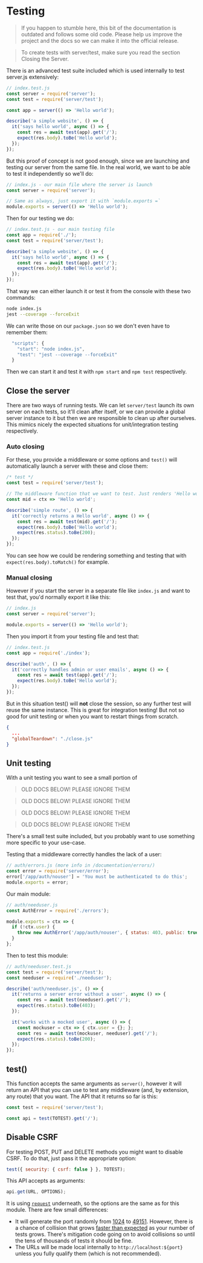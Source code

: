# Testing

<blockquote class="error">
  If you happen to stumble here, this bit of the documentation is outdated and follows some old code. Please help us improve the project and the docs so we can make it into the official release.
</blockquote>

> To create tests with server/test, make sure you read the section Closing the Server.

There is an advanced test suite included which is used internally to test server.js extensively:

```js
// index.test.js
const server = require('server');
const test = require('server/test');

const app = server(() => 'Hello world');

describe('a simple website', () => {
  it('says hello world', async () => {
    const res = await test(app).get('/');
    expect(res.body).toBe('Hello world');
  });
});
```

But this proof of concept is not good enough, since we are launching and testing our server from the same file. In the real world, we want to be able to test it independently so we'll do:

```js
// index.js - our main file where the server is launch
const server = require('server');

// Same as always, just export it with `module.exports =`
module.exports = server(() => 'Hello world');
```

Then for our testing we do:

```js
// index.test.js - our main testing file
const app = require('./');
const test = require('server/test');

describe('a simple website', () => {
  it('says hello world', async () => {
    const res = await test(app).get('/');
    expect(res.body).toBe('Hello world');
  });
});
```

That way we can either launch it or test it from the console with these two commands:

```bash
node index.js
jest --coverage --forceExit
```

We can write those on our `package.json` so we don't even have to remember them:

```js
  "scripts": {
    "start": "node index.js",
    "test": "jest --coverage --forceExit"
  }
```

Then we can start it and test it with `npm start` and `npm test` respectively.




## Close the server

There are two ways of running tests. We can let `server/test` launch its own server on each tests, so it'll clean after itself, or we can provide a global server instance to it but then we are responsible to clean up after ourselves. This mimics nicely the expected situations for unit/integration testing respectively.

### Auto closing

For these, you provide a middleware or some options and `test()` will automatically launch a server with these and close them:

```js
/* test */
const test = require('server/test');

// The middleware function that we want to test. Just renders 'Hello world'
const mid = ctx => 'Hello world';

describe('simple route', () => {
  it('correctly returns a Hello world', async () => {
    const res = await test(mid).get('/');
    expect(res.body).toBe('Hello world');
    expect(res.status).toBe(200);
  });
});
```

You can see how we could be rendering something and testing that with `expect(res.body).toMatch()` for example.



### Manual closing

However if you start the server in a separate file like `index.js` and want to test that, you'd normally export it like this:

```js
// index.js
const server = require('server');

module.exports = server(() => 'Hello world');
```

Then you import it from your testing file and test that:

```js
// index.test.js
const app = require('./index');

describe('auth', () => {
  it('correctly handles admin or user emails', async () => {
    const res = await test(app).get('/');
    expect(res.body).toBe('Hello world');
  });
});
```

But in this situation test() will **not** close the session, so any further test will reuse the same instance. This is great for integration testing! But not so good for unit testing or when you want to restart things from scratch.

```json
{
  ...
  "globalTeardown": "./close.js"
}
```




## Unit testing

With a unit testing you want to see a small portion of











> OLD DOCS BELOW! PLEASE IGNORE THEM

> OLD DOCS BELOW! PLEASE IGNORE THEM

> OLD DOCS BELOW! PLEASE IGNORE THEM

> OLD DOCS BELOW! PLEASE IGNORE THEM

There's a small test suite included, but you probably want to use something more specific to your use-case.

Testing that a middleware correctly handles the lack of a user:

```js
// auth/errors.js (more info in /documentation/errors/)
const error = require('server/error');
error['/app/auth/nouser'] = 'You must be authenticated to do this';
module.exports = error;
```

Our main module:

```js
// auth/needuser.js
const AuthError = require('./errors');

module.exports = ctx => {
  if (!ctx.user) {
    throw new AuthError('/app/auth/nouser', { status: 403, public: true });
  }
};
```

Then to test this module:

```js
// auth/needuser.test.js
const test = require('server/test');
const needuser = require('./needuser');

describe('auth/needuser.js', () => {
  it('returns a server error without a user', async () => {
    const res = await test(needuser).get('/');
    expect(res.status).toBe(403);
  });

  it('works with a mocked user', async () => {
    const mockuser = ctx => { ctx.user = {}; };
    const res = await test(mockuser, needuser).get('/');
    expect(res.status).toBe(200);
  });
});
```

## test()

This function accepts the same arguments as `server()`, however it will return an API that you can use to test any middleware (and, by extension, any route) that you want. The API that it returns so far is this:

```js
const test = require('server/test');

const api = test(TOTEST).get('/');
```

## Disable CSRF

For testing POST, PUT and DELETE methods you might want to disable CSRF. To do that, just pass it the appropriate option:

```js
test({ security: { csrf: false } }, TOTEST);
```

This API accepts as arguments:

```js
api.get(URL, OPTIONS);
```

It is using [`request`](https://github.com/request/request) underneath, so the options are the same as for this module. There are few small differences:

- It will generate the port randomly from [1024](https://stackoverflow.com/q/413807/938236) to [49151](https://stackoverflow.com/a/113237/938236). However, there is a chance of collision that grows [faster than expected](https://en.wikipedia.org/wiki/Birthday_problem) as your number of tests grows. There's mitigation code going on to avoid collisions so until the tens of thousands of tests it should be fine.
- The URLs will be made local internally to `http://localhost:${port}` unless you fully qualify them (which is not recommended).
